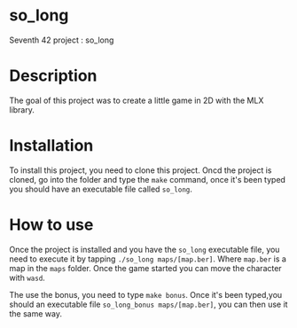 # so_long
Seventh 42 project : so_long

# Description
The goal of this project was to create a little game in 2D with the MLX library.

# Installation
To install this project, you need to clone this project. Oncd the project is cloned, go into the folder and type the `make` command, once it's been typed you should have an executable file called `so_long`.

# How to use 
Once the project is installed and you have the `so_long` executable file, you need to execute it by tapping `./so_long maps/[map.ber]`. Where `map.ber` is a map in the `maps` folder.
Once the game started you can move the character with `wasd`.

The use the bonus, you need to type `make bonus`. Once it's been typed,you should an executable file `so_long_bonus maps/[map.ber]`, you can then use it the same way.
